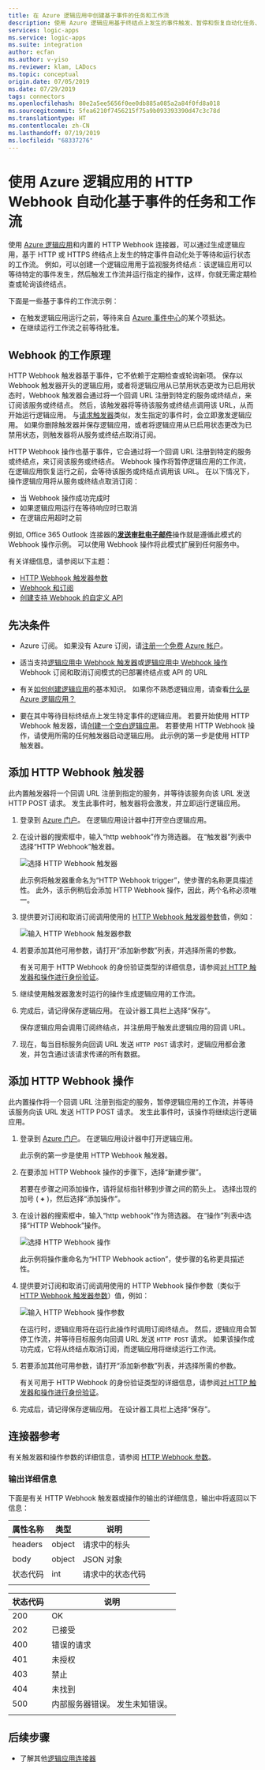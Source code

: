 ```yaml
---
title: 在 Azure 逻辑应用中创建基于事件的任务和工作流
description: 使用 Azure 逻辑应用基于终结点上发生的事件触发、暂停和恢复自动化任务、流程和工作流
services: logic-apps
ms.service: logic-apps
ms.suite: integration
author: ecfan
ms.author: v-yiso
ms.reviewer: klam, LADocs
ms.topic: conceptual
origin.date: 07/05/2019
ms.date: 07/29/2019
tags: connectors
ms.openlocfilehash: 80e2a5ee5656f0ee0db885a085a2a84f0fd8a018
ms.sourcegitcommit: 5fea6210f7456215f75a9b093393390d47c3c78d
ms.translationtype: HT
ms.contentlocale: zh-CN
ms.lasthandoff: 07/19/2019
ms.locfileid: "68337276"
---
```

# <a name="automate-event-based-tasks-and-workflows-by-using-http-webhooks-in-azure-logic-apps"></a>使用 Azure 逻辑应用的 HTTP Webhook 自动化基于事件的任务和工作流

使用 [Azure 逻辑应用](../logic-apps/logic-apps-overview.md)和内置的 HTTP Webhook 连接器，可以通过生成逻辑应用，基于 HTTP 或 HTTPS 终结点上发生的特定事件自动化处于等待和运行状态的工作流。 例如，可以创建一个逻辑应用用于监视服务终结点：该逻辑应用可以等待特定的事件发生，然后触发工作流并运行指定的操作，这样，你就无需定期检查或轮询该终结点。 

下面是一些基于事件的工作流示例：

* 在触发逻辑应用运行之前，等待来自 [Azure 事件中心](https://github.com/logicappsio/EventHubAPI)的某个项抵达。
* 在继续运行工作流之前等待批准。

## <a name="how-do-webhooks-work"></a>Webhook 的工作原理

HTTP Webhook 触发器基于事件，它不依赖于定期检查或轮询新项。 保存以 Webhook 触发器开头的逻辑应用，或者将逻辑应用从已禁用状态更改为已启用状态时，Webhook 触发器会通过将一个回调 URL 注册到特定的服务或终结点，来订阅该服务或终结点。   然后，该触发器将等待该服务或终结点调用该 URL，从而开始运行逻辑应用。 与[请求触发器](connectors-native-reqres.md)类似，发生指定的事件时，会立即激发逻辑应用。 如果你删除触发器并保存逻辑应用，或者将逻辑应用从已启用状态更改为已禁用状态，则触发器将从服务或终结点取消订阅。 

HTTP Webhook 操作也基于事件，它会通过将一个回调 URL 注册到特定的服务或终结点，来订阅该服务或终结点。   Webhook 操作将暂停逻辑应用的工作流，在逻辑应用恢复运行之前，会等待该服务或终结点调用该 URL。 在以下情况下，操作逻辑应用将从服务或终结点取消订阅： 

* 当 Webhook 操作成功完成时
* 如果逻辑应用运行在等待响应时已取消
* 在逻辑应用超时之前

例如, Office 365 Outlook 连接器的[**发送审批电子邮件**](connectors-create-api-office365-outlook.md)操作就是遵循此模式的 Webhook 操作示例。 可以使用 Webhook 操作将此模式扩展到任何服务中。

有关详细信息，请参阅以下主题：

* [HTTP Webhook 触发器参数](../logic-apps/logic-apps-workflow-actions-triggers.md#http-webhook-trigger)
* [Webhook 和订阅](../logic-apps/logic-apps-workflow-actions-triggers.md#webhooks-and-subscriptions)
* [创建支持 Webhook 的自定义 API](../logic-apps/logic-apps-create-api-app.md)

## <a name="prerequisites"></a>先决条件

* Azure 订阅。 如果没有 Azure 订阅，请[注册一个免费 Azure 帐户](https://azure.microsoft.com/free/)。

* 适当支持[逻辑应用中 Webhook 触发器](../logic-apps/logic-apps-create-api-app.md#webhook-triggers)或[逻辑应用中 Webhook 操作](../logic-apps/logic-apps-create-api-app.md#webhook-actions) Webhook 订阅和取消订阅模式的已部署终结点或 API 的 URL

* 有关[如何创建逻辑应用](../logic-apps/quickstart-create-first-logic-app-workflow.md)的基本知识。 如果你不熟悉逻辑应用，请查看[什么是 Azure 逻辑应用？](../logic-apps/logic-apps-overview.md)

* 要在其中等待目标终结点上发生特定事件的逻辑应用。 若要开始使用 HTTP Webhook 触发器，请[创建一个空白逻辑应用](../logic-apps/quickstart-create-first-logic-app-workflow.md)。 若要使用 HTTP Webhook 操作，请使用所需的任何触发器启动逻辑应用。 此示例的第一步是使用 HTTP 触发器。

## <a name="add-an-http-webhook-trigger"></a>添加 HTTP Webhook 触发器

此内置触发器将一个回调 URL 注册到指定的服务，并等待该服务向该 URL 发送 HTTP POST 请求。 发生此事件时，触发器将会激发，并立即运行逻辑应用。

1. 登录到 [Azure 门户](https://portal.azure.com)。 在逻辑应用设计器中打开空白逻辑应用。

1. 在设计器的搜索框中，输入“http webhook”作为筛选器。 在“触发器”列表中选择“HTTP Webhook”触发器。  

   ![选择 HTTP Webhook 触发器](./media/connectors-native-webhook/select-http-webhook-trigger.png)

   此示例将触发器重命名为“HTTP Webhook trigger”，使步骤的名称更具描述性。 此外，该示例稍后会添加 HTTP Webhook 操作，因此，两个名称必须唯一。

1. 提供要对订阅和取消订阅调用使用的 [HTTP Webhook 触发器参数](../logic-apps/logic-apps-workflow-actions-triggers.md#http-webhook-trigger)值，例如：

   ![输入 HTTP Webhook 触发器参数](./media/connectors-native-webhook/http-webhook-trigger-parameters.png)

1. 若要添加其他可用参数，请打开“添加新参数”列表，并选择所需的参数。 

   有关可用于 HTTP Webhook 的身份验证类型的详细信息，请参阅[对 HTTP 触发器和操作进行身份验证](../logic-apps/logic-apps-workflow-actions-triggers.md#connector-authentication)。

1. 继续使用触发器激发时运行的操作生成逻辑应用的工作流。

1. 完成后，请记得保存逻辑应用。 在设计器工具栏上选择“保存”。 

   保存逻辑应用会调用订阅终结点，并注册用于触发此逻辑应用的回调 URL。

1. 现在，每当目标服务向回调 URL 发送 `HTTP POST` 请求时，逻辑应用都会激发，并包含通过该请求传递的所有数据。

## <a name="add-an-http-webhook-action"></a>添加 HTTP Webhook 操作

此内置操作将一个回调 URL 注册到指定的服务，暂停逻辑应用的工作流，并等待该服务向该 URL 发送 HTTP POST 请求。 发生此事件时，该操作将继续运行逻辑应用。

1. 登录到 [Azure 门户](https://portal.azure.cn)。 在逻辑应用设计器中打开逻辑应用。

   此示例的第一步是使用 HTTP Webhook 触发器。

1. 在要添加 HTTP Webhook 操作的步骤下，选择“新建步骤”。 

   若要在步骤之间添加操作，请将鼠标指针移到步骤之间的箭头上。 选择出现的加号 ( **+** )，然后选择“添加操作”。 

1. 在设计器的搜索框中，输入“http webhook”作为筛选器。 在“操作”列表中选择“HTTP Webhook”操作。  

   ![选择 HTTP Webhook 操作](./media/connectors-native-webhook/select-http-webhook-action.png)

   此示例将操作重命名为“HTTP Webhook action”，使步骤的名称更具描述性。

1. 提供要对订阅和取消订阅调用使用的 HTTP Webhook 操作参数（类似于 [HTTP Webhook 触发器参数](../logic-apps/logic-apps-workflow-actions-triggers.md##http-webhook-trigger)）值，例如：

   ![输入 HTTP Webhook 操作参数](./media/connectors-native-webhook/http-webhook-action-parameters.png)

   在运行时，逻辑应用将在运行此操作时调用订阅终结点。 然后，逻辑应用会暂停工作流，并等待目标服务向回调 URL 发送 `HTTP POST` 请求。 如果该操作成功完成，它将从终结点取消订阅，而逻辑应用将继续运行工作流。

1. 若要添加其他可用参数，请打开“添加新参数”列表，并选择所需的参数。 

   有关可用于 HTTP Webhook 的身份验证类型的详细信息，请参阅[对 HTTP 触发器和操作进行身份验证](../logic-apps/logic-apps-workflow-actions-triggers.md#connector-authentication)。

1. 完成后，请记得保存逻辑应用。 在设计器工具栏上选择“保存”。 

## <a name="connector-reference"></a>连接器参考

有关触发器和操作参数的详细信息，请参阅 [HTTP Webhook 参数](../logic-apps/logic-apps-workflow-actions-triggers.md##http-webhook-trigger)。

### <a name="output-details"></a>输出详细信息

下面是有关 HTTP Webhook 触发器或操作的输出的详细信息，输出中将返回以下信息：

| 属性名称 | 类型 | 说明 |
|---------------|------|-------------|
| headers | object | 请求中的标头 |
| body | object | JSON 对象 | 包含请求中正文内容的对象 |
| 状态代码 | int | 请求中的状态代码 |
|||

| 状态代码 | 说明 |
|-------------|-------------|
| 200 | OK |
| 202 | 已接受 |
| 400 | 错误的请求 |
| 401 | 未授权 |
| 403 | 禁止 |
| 404 | 未找到 |
| 500 | 内部服务器错误。 发生未知错误。 |
|||

## <a name="next-steps"></a>后续步骤

* 了解其他[逻辑应用连接器](../connectors/apis-list.md)
